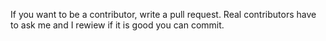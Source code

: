 If you want to be a contributor, write a pull request. Real 
contributors have to ask me and I rewiew if it is good you can
commit.
